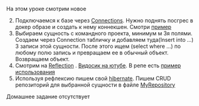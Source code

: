 На этом уроке смотрим новое

2) Подключаемся к базе через [Connections](https://www.instaclustr.com/support/documentation/postgresql/using-postgresql/connect-to-postgresql-with-java/). Нужно поднять посгрес в докер образе и создать к нему коннекшен. Смотри [пример](src/main/kotlin/school57kotlin2/demo/Main.kt)
3) Выбираем сущность с командного проекта, минимум м 3я полями. Создаем через Connection табличку и добавляем туда(Insert into ...) 3 записи этой сущности. После этого ищем (select where ...) по любому полю запись и превращаем ее в обычный объект. Возвращаем объект.
4) Смотрим на [Reflection](https://www.baeldung.com/kotlin/reflection#kotlin-reflection-enhancements) . [Видосик на ютубе](https://www.youtube.com/watch?v=hDs_LyBmhtc). В репе есть [пример использования](src/main/kotlin/school57kotlin2/demo/Reflection.kt)
5) Используя рефлексию пишем свой [hibernate](https://skillbox.ru/media/code/crudprilozhenie-na-hibernate-dlya-nachinayushchikh/). Пишем CRUD репозиторий для выбранной сущности в файле [MyRepository](src/main/kotlin/school57kotlin2/demo/MyRepository.kt)

Домашнее задание отсутствует